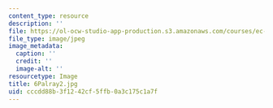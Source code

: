 ```yaml
---
content_type: resource
description: ''
file: https://ol-ocw-studio-app-production.s3.amazonaws.com/courses/ec-721-wheelchair-design-in-developing-countries-spring-2009/cccdd88b3f1242cf5ffb0a3c175c1a7f_6Palray2.jpg
file_type: image/jpeg
image_metadata:
  caption: ''
  credit: ''
  image-alt: ''
resourcetype: Image
title: 6Palray2.jpg
uid: cccdd88b-3f12-42cf-5ffb-0a3c175c1a7f
---
```

